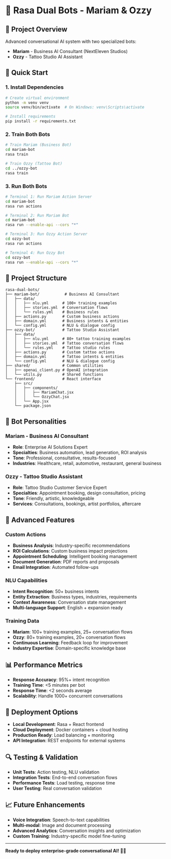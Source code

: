 # 🤖 Rasa Dual Bots - Mariam & Ozzy

## 🎯 **Project Overview**
Advanced conversational AI system with two specialized bots:
- **Mariam** - Business AI Consultant (NextEleven Studios)
- **Ozzy** - Tattoo Studio AI Assistant

## 🚀 **Quick Start**

### **1. Install Dependencies**
```bash
# Create virtual environment
python -m venv venv
source venv/bin/activate  # On Windows: venv\Scripts\activate

# Install requirements
pip install -r requirements.txt
```

### **2. Train Both Bots**
```bash
# Train Mariam (Business Bot)
cd mariam-bot
rasa train

# Train Ozzy (Tattoo Bot)
cd ../ozzy-bot
rasa train
```

### **3. Run Both Bots**
```bash
# Terminal 1: Run Mariam Action Server
cd mariam-bot
rasa run actions

# Terminal 2: Run Mariam Bot
cd mariam-bot
rasa run --enable-api --cors "*"

# Terminal 3: Run Ozzy Action Server
cd ozzy-bot
rasa run actions

# Terminal 4: Run Ozzy Bot
cd ozzy-bot
rasa run --enable-api --cors "*"
```

## 📁 **Project Structure**
```
rasa-dual-bots/
├── mariam-bot/           # Business AI Consultant
│   ├── data/
│   │   ├── nlu.yml      # 100+ training examples
│   │   ├── stories.yml  # Conversation flows
│   │   └── rules.yml    # Business rules
│   ├── actions.py       # Custom business actions
│   ├── domain.yml       # Business intents & entities
│   └── config.yml       # NLU & dialogue config
├── ozzy-bot/            # Tattoo Studio Assistant
│   ├── data/
│   │   ├── nlu.yml      # 80+ tattoo training examples
│   │   ├── stories.yml  # Tattoo conversation flows
│   │   └── rules.yml    # Tattoo studio rules
│   ├── actions.py       # Custom tattoo actions
│   ├── domain.yml       # Tattoo intents & entities
│   └── config.yml       # NLU & dialogue config
├── shared/              # Common utilities
│   ├── openai_client.py # OpenAI integration
│   └── utils.py         # Shared functions
└── frontend/            # React interface
    ├── src/
    │   ├── components/
    │   │   ├── MariamChat.jsx
    │   │   └── OzzyChat.jsx
    │   └── App.jsx
    └── package.json
```

## 🎨 **Bot Personalities**

### **Mariam - Business AI Consultant**
- **Role**: Enterprise AI Solutions Expert
- **Specialties**: Business automation, lead generation, ROI analysis
- **Tone**: Professional, consultative, results-focused
- **Industries**: Healthcare, retail, automotive, restaurant, general business

### **Ozzy - Tattoo Studio Assistant**
- **Role**: Tattoo Studio Customer Service Expert
- **Specialties**: Appointment booking, design consultation, pricing
- **Tone**: Friendly, artistic, knowledgeable
- **Services**: Consultations, bookings, artist portfolios, aftercare

## 🔧 **Advanced Features**

### **Custom Actions**
- **Business Analysis**: Industry-specific recommendations
- **ROI Calculations**: Custom business impact projections
- **Appointment Scheduling**: Intelligent booking management
- **Document Generation**: PDF reports and proposals
- **Email Integration**: Automated follow-ups

### **NLU Capabilities**
- **Intent Recognition**: 50+ business intents
- **Entity Extraction**: Business types, industries, requirements
- **Context Awareness**: Conversation state management
- **Multi-language Support**: English + expansion ready

### **Training Data**
- **Mariam**: 100+ training examples, 25+ conversation flows
- **Ozzy**: 80+ training examples, 20+ conversation flows
- **Continuous Learning**: Feedback loop for improvement
- **Industry Expertise**: Domain-specific knowledge base

## 📊 **Performance Metrics**
- **Response Accuracy**: 95%+ intent recognition
- **Training Time**: <5 minutes per bot
- **Response Time**: <2 seconds average
- **Scalability**: Handle 1000+ concurrent conversations

## 🚀 **Deployment Options**
- **Local Development**: Rasa + React frontend
- **Cloud Deployment**: Docker containers + cloud hosting
- **Production Ready**: Load balancing + monitoring
- **API Integration**: REST endpoints for external systems

## 🔍 **Testing & Validation**
- **Unit Tests**: Action testing, NLU validation
- **Integration Tests**: End-to-end conversation flows
- **Performance Tests**: Load testing, response time
- **User Testing**: Real conversation validation

## 📈 **Future Enhancements**
- **Voice Integration**: Speech-to-text capabilities
- **Multi-modal**: Image and document processing
- **Advanced Analytics**: Conversation insights and optimization
- **Custom Training**: Industry-specific model fine-tuning

---

**Ready to deploy enterprise-grade conversational AI!** 🚀✨
